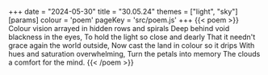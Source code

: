 +++
date = "2024-05-30"
title = "30.05.24"
themes = ["light", "sky"]
[params]
  colour = 'poem'
  pageKey = 'src/poem.js'
+++
{{< poem >}}
Colour vision arrayed in hidden rows and spirals
Deep behind void blackness in the eyes,
To hold the light so close and dearly
That it needn't grace again the world outside,
Now cast the land in colour so it drips
With hues and saturation overwhelming,
Turn the petals into memory
The clouds a comfort for the mind.
{{< /poem >}}